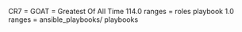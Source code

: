 CR7 = GOAT = Greatest Of All Time
114.0 ranges = roles playbook
1.0 ranges = ansible_playbooks/ playbooks
